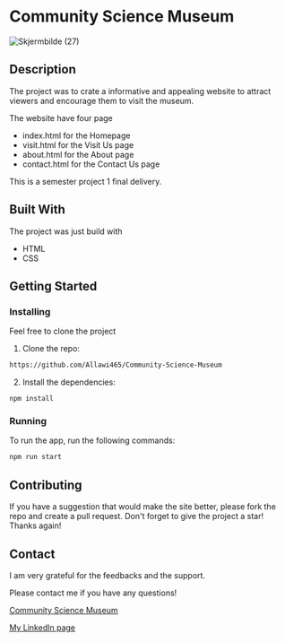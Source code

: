 # Community Science Museum
![Skjermbilde (27)](https://user-images.githubusercontent.com/91701833/171230434-44baaea5-9e74-41c1-8a7d-a2a3a49176cb.png)

## Description

The project was to crate a informative and appealing website to attract viewers and encourage them to visit the museum.

The website have four page

- index.html for the Homepage
- visit.html for the Visit Us page 
- about.html for the About page 
- contact.html for the Contact Us page

This is a semester project 1 final delivery. 

## Built With

The project was just build with

- HTML 
- CSS

## Getting Started

### Installing

Feel free to clone the project

1. Clone the repo:

```bash
https://github.com/Allawi465/Community-Science-Museum
```

2. Install the dependencies:

```
npm install
```

### Running

To run the app, run the following commands:

```bash
npm run start
```

## Contributing

If you have a suggestion that would make the site better, please fork the repo and create a pull request.
Don't forget to give the project a star! Thanks again!

## Contact

I am very grateful for the feedbacks and the support. 

Please contact me if you have any questions!

[Community Science Museum](https://upbeat-allen-6fea03.netlify.app)

[My LinkedIn page](https://www.linkedin.com/in/mohammed-allawi-89830621a/)
